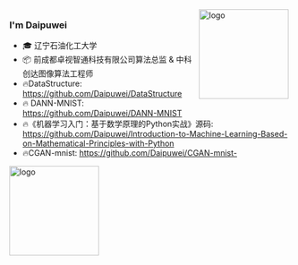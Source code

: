 
<img src="https://github-readme-stats.vercel.app/api?username=Daipuwei&show_icons=true" alt="logo" height="160" align="right" style="margin: 5px; margin-bottom: 20px;" />

### I'm Daipuwei

- 🎓 辽宁石油化工大学
- 📦 前成都卓视智通科技有限公司算法总监 & 中科创达图像算法工程师
- :fire:DataStructure: <https://github.com/Daipuwei/DataStructure>
- :fire: DANN-MNIST: <https://github.com/Daipuwei/DANN-MNIST>
- :fire:《机器学习入门：基于数学原理的Python实战》源码: <https://github.com/Daipuwei/Introduction-to-Machine-Learning-Based-on-Mathematical-Principles-with-Python>
- :fire:CGAN-mnist: <https://github.com/Daipuwei/CGAN-mnist->

<img src="https://github-profile-trophy.vercel.app/?username=Daipuwei&theme=flat&column=7" alt="logo" height="160" align="center" style="margin: auto; margin-bottom: 20px;" />


